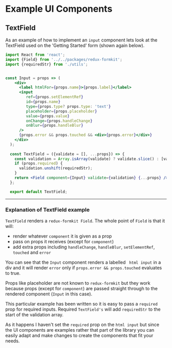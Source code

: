 # Example UI Components

## TextField

As an example of how to implement an ```input``` component lets look at the TextField used on the 'Getting Started' form (shown again below).

<!-- STORY -->

```jsx
import React from 'react';
import {Field} from '../../packages/redux-formkit';
import {requiredStr} from './utils';


const Input = props => (
    <div>
      <label htmlFor={props.name}>{props.label}</label>
      <input
         ref={props.setElementRef}
         id={props.name} 
         type={props.type? props.type: 'text'} 
         placeholder={props.placeholder} 
         value={props.value} 
         onChange={props.handleChange} 
         onBlur={props.handleBlur}
      />
      {props.error && props.touched && <div>{props.error}</div>}     
    </div>
  );
  
  const TextField = ({validate = [], ...props}) => {
    const validation = Array.isArray(validate) ? validate.slice() : [validate];
    if (props.required) {
      validation.unshift(requiredStr);
    }
    return <Field component={Input} validate={validation} {...props} />;
  };

  export default TextField;
```

---

### Explanation of TextField example

```TextField``` renders a ```redux-formkit Field```. The whole point of ```Field``` is that it will:
- render whatever ```component``` it is given as a prop
- pass on props it receives (except for ```component```)
- add extra props including ```handleChange```, ```handleBlur```, ```setElementRef```, ```touched``` and ```error```

You can see that the ```Input``` component renders a labelled ``` html input``` in a div and it will render ```error``` only if ```props.error && props.touched``` evaluates to true.

Props like placeholder are not known to ```redux-formkit``` but they work because props (except for ```component```) are passed straight through to the rendered component (```Input``` in this case).

This particular example has been written so it is easy to pass a ```required``` prop for required inputs. Required ```TextField's``` will add ```requiredStr``` to the start of the validation array.

As it happens I haven't set the ```required``` prop on the ```html input``` but since the UI components are examples rather that part of the library you can easily adapt and make changes to create the components that fit your needs.
<br/>